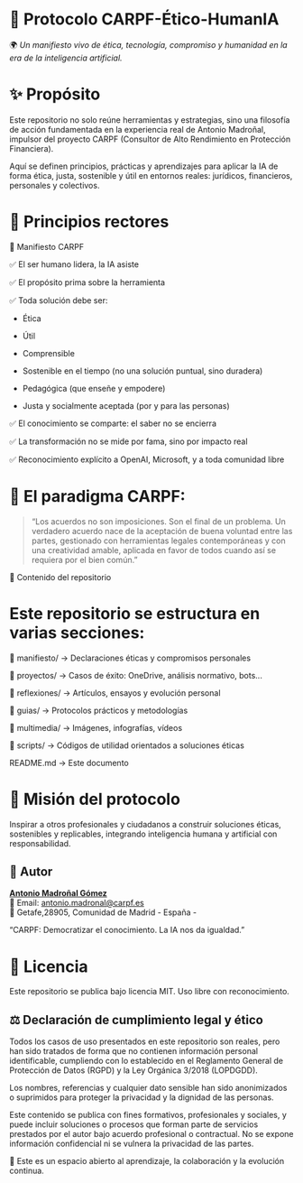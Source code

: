 # 🧭 Protocolo CARPF-Ético-HumanIA 
 
🌍 *Un manifiesto vivo de ética, tecnología, compromiso y humanidad en la era de la inteligencia artificial.*

# ✨ Propósito

Este repositorio no solo reúne herramientas y estrategias, sino una filosofía de acción fundamentada en la experiencia real de Antonio Madroñal, impulsor del proyecto CARPF (Consultor de Alto Rendimiento en Protección Financiera).

Aquí se definen principios, prácticas y aprendizajes para aplicar la IA de forma ética, justa, sostenible y útil en entornos reales: jurídicos, financieros, personales y colectivos.

# 🧠 Principios rectores

📜 Manifiesto CARPF


✅ El ser humano lidera, la IA asiste

✅ El propósito prima sobre la herramienta

✅ Toda solución debe ser:


- Ética

- Útil

- Comprensible

- Sostenible en el tiempo (no una solución puntual, sino duradera)

- Pedagógica (que enseñe y empodere)

- Justa y socialmente aceptada (por y para las personas)
  

✅ El conocimiento se comparte: el saber no se encierra

✅ La transformación no se mide por fama, sino por impacto real

✅ Reconocimiento explícito a OpenAI, Microsoft, y a toda comunidad libre


# 💬 El paradigma CARPF:

> “Los acuerdos no son imposiciones. Son el final de un problema.
Un verdadero acuerdo nace de la aceptación de buena voluntad entre las partes,
gestionado con herramientas legales contemporáneas y con una creatividad amable,
aplicada en favor de todos cuando así se requiera por el bien común.”

📂 Contenido del repositorio

# Este repositorio se estructura en varias secciones:

📁 manifiesto/           → Declaraciones éticas y compromisos personales

📁 proyectos/            → Casos de éxito: OneDrive, análisis normativo, bots...

📁 reflexiones/          → Artículos, ensayos y evolución personal

📁 guias/                → Protocolos prácticos y metodologías

📁 multimedia/           → Imágenes, infografías, vídeos

📁 scripts/              → Códigos de utilidad orientados a soluciones éticas

README.md               → Este documento

# 🚀 Misión del protocolo

Inspirar a otros profesionales y ciudadanos a construir soluciones éticas, sostenibles y replicables, integrando inteligencia humana y artificial con responsabilidad.

## 👤 Autor

[**Antonio Madroñal Gómez**](https://www.linkedin.com/in/antoniocarpf)  
📧 Email: antonio.madronal@carpf.es  
📍 Getafe,28905, Comunidad de Madrid - España -

“CARPF: Democratizar el conocimiento. La IA nos da igualdad.”

# 🧾 Licencia

Este repositorio se publica bajo licencia MIT. Uso libre con reconocimiento.

## ⚖️ Declaración de cumplimiento legal y ético

Todos los casos de uso presentados en este repositorio son reales, pero han sido tratados de forma que no contienen información personal identificable, cumpliendo con lo establecido en el Reglamento General de Protección de Datos (RGPD) y la Ley Orgánica 3/2018 (LOPDGDD).

Los nombres, referencias y cualquier dato sensible han sido anonimizados o suprimidos para proteger la privacidad y la dignidad de las personas.

Este contenido se publica con fines formativos, profesionales y sociales, y puede incluir soluciones o procesos que forman parte de servicios prestados por el autor bajo acuerdo profesional o contractual. No se expone información confidencial ni se vulnera la privacidad de las partes.

🙌 Este es un espacio abierto al aprendizaje, la colaboración y la evolución continua.

